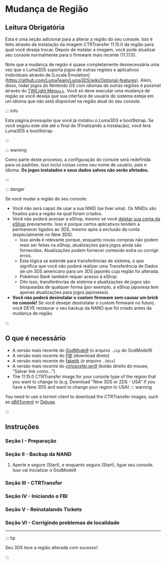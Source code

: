 # Mudança de Região

## Leitura Obrigatória

Esta é uma seção adicional para a alterar a região do seu console. Isto é feito através da instalação da imagem CTRTransfer 11.15.0 da região para qual você deseja trocar. Depois de instalar a imagem, você pode atualizar seu console normalmente para o firmware mais recente (11.17.0).

Note que a mudança de região é quase completamente desnecessária uma vez que o Luma3DS suporta jogos de outras regiões e aplicativos inidividuais através de [Locale Emulation]
(https://github.com/LumaTeam/Luma3DS/wiki/Optional-features). Além, disso, rodar jogos do Nintendo DS com idiomas de outras regiões é possível através do [TWiLight Menu++](https://github.com/DS-Homebrew/TWiLightMenu/releases). Você só deve executar uma mudança de região se você deseja que sua interface de usuário do sistema esteja em um idioma que não está disponível na região atual do seu console.

::: info

Esta página pressupõe que você já instalou o Luma3DS e boot9strap. Se você seguiu este site até o final de (Finalizando a instalação), você terá Luma3DS e boot9strap.

:::

::: warning

Como parte deste processo, a configuração do console será redefinida para os padrões. Isso inclui coisas como seu nome de usuário, país e idioma. **Os jogos instalados e seus dados salvos não serão afetados.**

:::

::: danger

Se você mudar a região do seu console:

- Você não será capaz de usar a sua NNID (se tiver uma). Os NNIDs são fixados para a região na qual foram criados.
- Você não poderá acessar a eShop, mesmo se você [deletar sua conta da eShop](https://en-americas-support.nintendo.com/app/answers/detail/a_id/74/~/how-to-delete-a-nintendo-eshop-account) previamente. Isso é porque certos aplicativos tendem a permanecer ligados ao 3DS, mesmo após a exclusão da conta (especialmente no New 3DS).
    - Isso ainda é relevante porque, enquanto novas compras não podem mais ser feitas na eShop, atualizações para jogos ainda são fornecidas. Atualizações podem fornecer conteúdo extra ou corrigir erros.
    - Esta lógica se estende para transferências de sistema, o que significa que você não poderá realizar uma Transferência de Dados de um 3DS americano para um 3DS japonês cuja região foi alterada.
    - Pokémon Bank também requer acesso à eShop.
    - Dito isso, transferências de sistema e atualizações de jogos são bloqueadas de qualquer forma (por exemplo, a eShop japonesa tem apenas atualizações para jogos japoneses).
- **Você não poderá desinstalar o custom firmware sem causar um brick no console!** Se você desejar desinstalar o custom firmware no futuro, você DEVE restaurar o seu backup da NAND que foi criado antes da mudança de região.

:::

## O que é necessário

- A versão mais recente do [GodMode9](https://github.com/d0k3/GodMode9/releases/latest) (o arquivo `.zip` do GodMode9)
- A versão mais recente do [FBI](https://github.com/nh-server/FBI-NH/releases/download/2.6.1/FBI.3dsx) (download direto)
- A versão mais recente do [faketik](https://github.com/ihaveamac/faketik/releases/latest) _(o arquivo `.3dsx`)_
- A versão mais recente do [ctrtransfer.gm9](https://raw.githubusercontent.com/nh-server/scripts/refs/heads/main/3DS/ctrtransfer.gm9) (botão direito do mouse, "Salvar link como...")
- The 11.15.0 CTRTransfer image for your console type of the region that you want to change to (e.g. Download "New 3DS or 2DS - USA" if you have a New 3DS and want to change your region to USA)
    ::: warning

You need to use a torrent client to download the CTRTransfer images, such as [qBitTorrent](https://www.qbittorrent.org/download) or [Deluge](https://deluge-torrent.org/download/).

:::

<!--@include: ./_include/ctrtransfer-images.md -->

## Instruções

### Seção I - Preparação

<!--@include: ./_include/ctrtransfer-prep.md -->

### Seção II - Backup da NAND

1. Aperte e segure (Start), e enquanto segura (Start), ligue seu console. Isso vai inicializar o GodMode9

<!--@include: ./_include/nand-backup.md -->

### Seção III - CTRTransfer

<!--@include: ./_include/ctrtransfer-main.md -->

### Seção IV - Iniciando o FBI

<!--@include: ./_include/launch-hbl-dlp.md -->

### Seção V - Reinstalando Tickets

<!--@include: ./_include/ctrtransfer-ticket-copy.md -->

### Seção VI - Corrigindo problemas de localidade

<!--@include: ./_include/ctrnand-datayeet.md -->

___

::: tip

Seu 3DS teve a região alterada com sucesso!

:::
